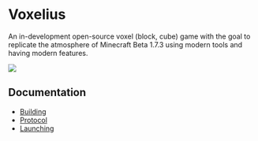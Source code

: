 # Voxelius
An in-development open-source voxel (block, cube) game with the goal to replicate the atmosphere of Minecraft Beta 1.7.3 using modern tools and having modern features.  

![](misc/rd1.png)  

## Documentation
* [Building](misc/docs/building.md)  
* [Protocol](misc/docs/protocol.md)  
* [Launching](misc/docs/launch.md)
